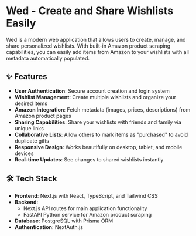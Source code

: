 # Wed - Create and Share Wishlists Easily

Wed is a modern web application that allows users to create, manage, and share personalized wishlists. With built-in Amazon product scraping capabilities, you can easily add items from Amazon to your wishlists with all metadata automatically populated.

## ✨ Features

- **User Authentication**: Secure account creation and login system
- **Wishlist Management**: Create multiple wishlists and organize your desired items
- **Amazon Integration**: Fetch metadata (images, prices, descriptions) from Amazon product pages
- **Sharing Capabilities**: Share your wishlists with friends and family via unique links
- **Collaborative Lists**: Allow others to mark items as "purchased" to avoid duplicate gifts
- **Responsive Design**: Works beautifully on desktop, tablet, and mobile devices
- **Real-time Updates**: See changes to shared wishlists instantly

## 🛠️ Tech Stack

- **Frontend**: Next.js with React, TypeScript, and Tailwind CSS
- **Backend**:
  - Next.js API routes for main application functionality
  - FastAPI Python service for Amazon product scraping
- **Database**: PostgreSQL with Prisma ORM
- **Authentication**: NextAuth.js
